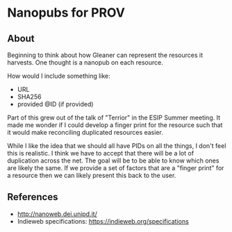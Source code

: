 # Nanopubs for PROV

## About 

Beginning to think about how Gleaner can represent the resources it harvests.
One thought is a nanopub on each resource.

How would I include something like:

* URL
* SHA256
* provided @ID (if provided)

Part of this grew out of the talk of "Terrior" in the ESIP Summer meeting.  It 
made me wonder if I could develop a finger print for the resource such that
it would make reconciling duplicated resources easier.  

While I like the idea that we should all have PIDs on all the things, I don't 
feel this is realistic.  I think we have to accept that there will be a lot of 
duplication across the net.  The goal will be to be able to know which ones are
likely the same.    If we provide a set of factors that are a "finger print" for 
a resource then we can likely present this back to the user.  


## References 

* http://nanoweb.dei.unipd.it/
* Indieweb specifications: https://indieweb.org/specifications
